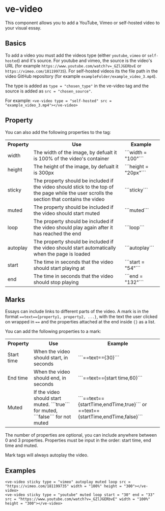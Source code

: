 # ve-video

This component allows you to add a YouTube, Vimeo or self-hosted video to your visual essay.

## Basics

To add a video you must add the videos type (either ```youtube```, ```vimeo``` or ```self-hosted```) and it's source. For youtube and vimeo, the source is the video's URL (for example ```https://www.youtube.com/watch?v=_GZlJGERbvE``` or ```https://vimeo.com/181199735```). For self-hosted videos its the file path in the video GitHub repository (for example ```exampleFolder/example_video_3.mp4```).

The type is added as ```type = "chosen_type"``` in the ve-video tag and the source is added as ```src = "chosen_source"```.

For example:
```<ve-video type = "self-hosted" src = "example_video_3.mp4"></ve-video>```

## Property

You can also add the following properties to the tag:
<table>
    <tr>
        <th>Property</th>
        <th>Use</th>
        <th>Example</th>
    </tr>
    <tr>
        <td>width</td>
        <td>The width of the image, by defualt it is 100% of the video's container</td>
        <td>```width = "100"```</td>
    </tr>
    <tr>
        <td>height</td>
        <td>The height of the image, by defualt it is 300px</td>
        <td>```height = "20px"```</td>
    </tr>
    <tr>
        <td>sticky</td>
        <td>The property should be included if the video should stick to the top of the page while the user scrolls the section that contains the video</td>
        <td>```sticky```</td>
    </tr>
    <tr>
        <td>muted</td>
        <td>The property should be included if the video should start muted</td>
        <td>```muted```</td>
    </tr>
    <tr>
        <td>loop</td>
        <td>The property should be included if the video should play again after it has reached the end</td>
        <td>```loop```</td>
    </tr>
    <tr>
        <td>autoplay</td>
        <td>The property should be included if the video should start automatically when the page is loaded</td>
        <td>```autoplay```</td>
    </tr>
    <tr>
        <td>start</td>
        <td>The time in seconds that the video should start playing at</td>
        <td>```start = "54"```</td>
    </tr>
    <tr>
        <td>end</td>
        <td>The time in seconds that the video should stop playing</td>
        <td>```end = "132"```</td>
    </tr>
</table>

## Marks

Essays can include links to different parts of the video. A mark is in the format ```==text=={property1, property2, ...}```, with the text the user clicked on wrapped in ```==``` and the properties attached at the end inside ```{}``` as a list.

You can add the following properties to a mark:
<table>
    <tr>
        <th>Property</th>
        <th>Use</th>
        <th>Example</th>
    </tr>
    <tr>
        <td>Start time</td>
        <td>When the video should start, in seconds</td>
        <td>```==text=={30}```</td>
    </tr>
    <tr>
        <td>End time</td>
        <td>When the video should end, in seconds</td>
        <td>```==text=={start time,60}```</td>
    </tr>
        <td>Muted</td>
        <td>If the video should start muted. ```true``` for muted, ```false``` for not muted</td>
        <td>```==text=={startTime,endTime,true}``` or ==text=={startTime,endTime,false}```</td>
    </tr>
</table>

The number of properties are optional, you can include anywhere between 0 and 3 properties. Properties must be input in the order: start time, end time and muted.

Mark tags will always autoplay the video.

## Examples

```<ve-video sticky type = "self-hosted" src = "example_video_3.mp4" width = "100%" height = "300"></ve-video>
<ve-video sticky type = "vimeo" autoplay muted loop src = "https://vimeo.com/181199735" width = "100%" height = "300"></ve-video>
<ve-video sticky type = "youtube" muted loop start = "30" end = "33" src = "https://www.youtube.com/watch?v=_GZlJGERbvE" width = "100%" height = "300"></ve-video>
```
